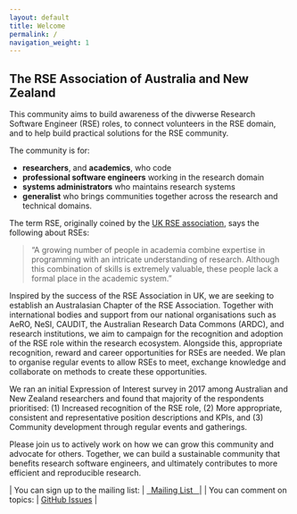 ```yaml
---
layout: default
title: Welcome
permalink: /
navigation_weight: 1
---
```


## The RSE Association of Australia and New Zealand

This community aims to build awareness of the divwerse Research Software 
Engineer (RSE) roles, to connect volunteers in the RSE domain, and to 
help build practical solutions for the RSE community. 

The community is for:
- __researchers__, and __academics__, who code
- __professional software engineers__ working in the research domain
- __systems administrators__ who maintains research systems
- __generalist__ who brings communities together across the research
	and technical domains.

The term RSE, originally coined by the 
[UK RSE association](http://rse.ac.uk), 
says the following about RSEs: 
> “A growing number of people in academia combine expertise in 
> programming with an intricate understanding of research. 
> Although this combination of skills is extremely valuable, 
> these people lack a formal place in the academic system.”

Inspired by the success of the RSE Association in UK, we are seeking to 
establish an Australasian Chapter of the RSE Association. Together with 
international bodies and support from our national organisations such as 
AeRO, NeSI, CAUDIT, the Australian Research Data Commons (ARDC), and 
research institutions, we aim to campaign for the recognition and 
adoption of the RSE role within the research ecosystem. Alongside this, 
appropriate recognition, reward and career opportunities for RSEs are 
needed. We plan to organise regular events to allow RSEs to meet, 
exchange knowledge and collaborate on methods to create these 
opportunities.

We ran an initial Expression of Interest survey in 2017 among Australian
 and New Zealand researchers and found that majority of the respondents 
 prioritised:  (1) Increased recognition of the RSE role, (2) More 
 appropriate, consistent and representative position descriptions and 
 KPIs, and (3) Community development through regular events and 
 gatherings. 

Please join us to actively work on how we can grow this community and 
advocate for others. Together, we can build a sustainable community that 
benefits research software engineers, and ultimately contributes to more 
efficient and reproducible research.

| You can sign up to the mailing list: | <a class="rse" href="{{ site.sign_up }}">&nbsp; Mailing List &nbsp; </a> |
| You can comment on topics: | <a class="rse" href="https://github.com/rse-aunz/rse-au/issues">GitHub Issues</a> |
